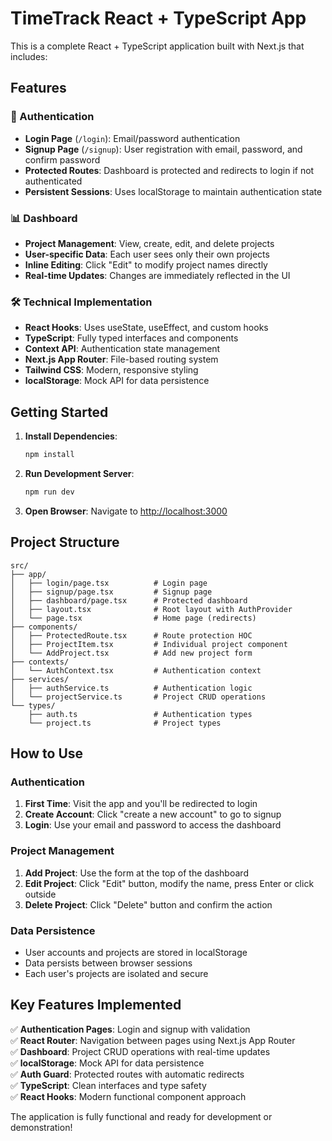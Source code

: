 # TimeTrack React + TypeScript App

This is a complete React + TypeScript application built with Next.js that includes:

## Features

### 🔐 Authentication
- **Login Page** (`/login`): Email/password authentication
- **Signup Page** (`/signup`): User registration with email, password, and confirm password
- **Protected Routes**: Dashboard is protected and redirects to login if not authenticated
- **Persistent Sessions**: Uses localStorage to maintain authentication state

### 📊 Dashboard 
- **Project Management**: View, create, edit, and delete projects
- **User-specific Data**: Each user sees only their own projects
- **Inline Editing**: Click "Edit" to modify project names directly
- **Real-time Updates**: Changes are immediately reflected in the UI

### 🛠 Technical Implementation
- **React Hooks**: Uses useState, useEffect, and custom hooks
- **TypeScript**: Fully typed interfaces and components
- **Context API**: Authentication state management
- **Next.js App Router**: File-based routing system
- **Tailwind CSS**: Modern, responsive styling
- **localStorage**: Mock API for data persistence

## Getting Started

1. **Install Dependencies**:
   ```bash
   npm install
   ```

2. **Run Development Server**:
   ```bash
   npm run dev
   ```

3. **Open Browser**: Navigate to [http://localhost:3000](http://localhost:3000)

## Project Structure

```
src/
├── app/
│   ├── login/page.tsx          # Login page
│   ├── signup/page.tsx         # Signup page
│   ├── dashboard/page.tsx      # Protected dashboard
│   ├── layout.tsx              # Root layout with AuthProvider
│   └── page.tsx                # Home page (redirects)
├── components/
│   ├── ProtectedRoute.tsx      # Route protection HOC
│   ├── ProjectItem.tsx         # Individual project component
│   └── AddProject.tsx          # Add new project form
├── contexts/
│   └── AuthContext.tsx         # Authentication context
├── services/
│   ├── authService.ts          # Authentication logic
│   └── projectService.ts       # Project CRUD operations
└── types/
    ├── auth.ts                 # Authentication types
    └── project.ts              # Project types
```

## How to Use

### Authentication
1. **First Time**: Visit the app and you'll be redirected to login
2. **Create Account**: Click "create a new account" to go to signup
3. **Login**: Use your email and password to access the dashboard

### Project Management
1. **Add Project**: Use the form at the top of the dashboard
2. **Edit Project**: Click "Edit" button, modify the name, press Enter or click outside
3. **Delete Project**: Click "Delete" button and confirm the action

### Data Persistence
- User accounts and projects are stored in localStorage
- Data persists between browser sessions
- Each user's projects are isolated and secure

## Key Features Implemented

✅ **Authentication Pages**: Login and signup with validation  
✅ **React Router**: Navigation between pages using Next.js App Router  
✅ **Dashboard**: Project CRUD operations with real-time updates  
✅ **localStorage**: Mock API for data persistence  
✅ **Auth Guard**: Protected routes with automatic redirects  
✅ **TypeScript**: Clean interfaces and type safety  
✅ **React Hooks**: Modern functional component approach  

The application is fully functional and ready for development or demonstration!
